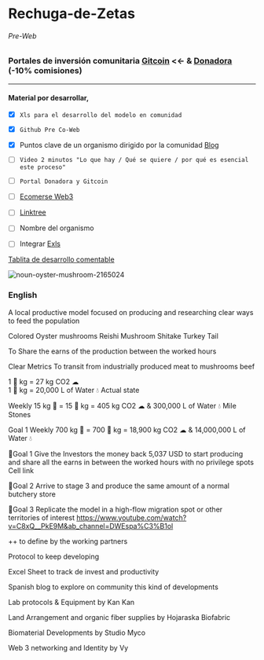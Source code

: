 # Rechuga-de-Zetas
###### Pre-Web

### Portales de inversión comunitaria [Gitcoin](https://gitcoin.co/grants/explorer?page=1&limit=12&me=false&sort_option=weighted_shuffle&collection_id=false&network=mainnet&state=active&profile=false&round_num=0&customer_name=false&sub_round_slug=false&collections_page=1&grant_regions=&grant_types=&grant_tags=&tenants=&idle=true&featured=true&round_type=false&tab=grants) <<- & [Donadora](https://donadora.org/campanas) (-10% comisiones)

---
#### Material por desarrollar,

- [x] `Xls para el desarrollo del modelo en comunidad`
- [x] `Github Pre Co-Web`
- [x] Puntos clave de un organismo dirigido por la comunidad [Blog](https://mirror.xyz/0xE62F15C0B55ef59dFcE2E5aD51dBfAceD87378Da/WbnGvzlFai8FxUa0lLj3aJGQ4fwjhdvly_bnoqU6FXA)
- [ ] `Video 2 minutos "Lo que hay / Qué se quiere / por qué es esencial este proceso"`
- [ ] `Portal Donadora y Gitcoin`
- [ ] [Ecomerse Web3](https://southwestmushrooms.com/)
- [ ] [Linktree](https://linktr.ee/micelio.c.lab)
- [ ] Nombre del organismo
- [ ] Integrar [Exls](https://docs.google.com/spreadsheets/d/1nqdlsuSvwbyVE9xZt7d6OHKgH1mekTMnp9fbu5s7iLE/edit?usp=sharing)

 


[Tablita de desarrollo comentable](https://docs.google.com/spreadsheets/d/1nqdlsuSvwbyVE9xZt7d6OHKgH1mekTMnp9fbu5s7iLE/edit?usp=sharing)

![noun-oyster-mushroom-2165024](https://user-images.githubusercontent.com/38388270/189502247-f23a44fa-9883-476a-a2f1-83c380103b23.png)

### English

A local productive model focused on producing and researching clear ways to feed the population



Colored Oyster mushrooms
Reishi Mushroom
Shitake
Turkey Tail


To Share the earns of the production between the worked hours



Clear Metrics To transit from industrially produced meat to mushrooms beef

1 🐄 kg = 27 kg CO2 ☁  
1 🐄 kg = 20,000 L of Water 💧
Actual state

Weekly 15 kg 🍄 = 15 🐄 kg = 405 kg CO2 ☁  & 300,000 L of Water 💧
Mile Stones

Goal 1 Weekly 700 kg 🍄 = 700 🐄 kg = 18,900 kg CO2 ☁  & 14,000,000 L of Water 💧
 

📍Goal 1 Give the Investors the money back 5,037 USD to start producing and share all the earns in between the worked hours with no privilege spots
Cell link



📍Goal 2 Arrive to stage 3 and produce the same amount of a normal butchery store



📍Goal 3 Replicate the model in a high-flow migration spot or other territories of interest 
https://www.youtube.com/watch?v=C8xQ__PkE9M&ab_channel=DWEspa%C3%B1ol



++ to define by the working partners



Protocol to keep developing

Excel Sheet to track de invest and productivity

Spanish blog to explore on community this kind of developments





Lab protocols & Equipment by Kan Kan 

Land Arrangement and organic fiber supplies by Hojaraska Biofabric

Biomaterial Developments by Studio Myco

Web 3 networking and Identity by Vy

